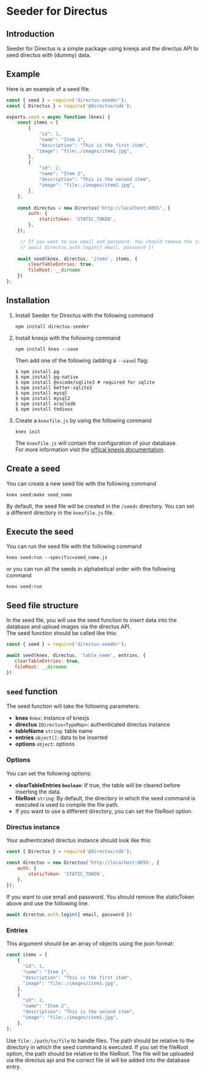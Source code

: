 # Seeder for Directus

## Introduction

Seeder for Directus is a simple package using knexjs and the directus API to seed directus with (dummy) data.

## Example

Here is an example of a seed file.

```js
const { seed } = require('directus-seeder');
const { Directus } = require('@directus/sdk');

exports.seed = async function (knex) {
    const items = [
        {
            "id": 1,
            "name": "Item 1",
            "description": "This is the first item",
           "image": "file:./images/item1.jpg",
        },
        {
            "id": 2,
            "name": "Item 2",
            "description": "This is the second item",
            "image": "file:./images/item2.jpg",
        },
    ];
    
    const directus = new Directus('http://localhost:8055', {
        auth: {
            staticToken: 'STATIC_TOKEN',
        },
    });

     // If you want to use email and password. You should remove the staticToken above and use the following line.
     // await directus.auth.login({ email, password })
   
    await seed(knex, directus, 'items', items, {
        clearTableEntries: true,
        fileRoot: __dirname
    })
};
```

## Installation

1. Install Seeder for Directus with the following command

   ```
   npm install directus-seeder
   ```

2. Install knexjs with the following command

   ```
   npm install knex --save
   ```

   Then add one of the following (adding a `--save`) flag:

   ```
   $ npm install pg
   $ npm install pg-native
   $ npm install @vscode/sqlite3 # required for sqlite
   $ npm install better-sqlite3
   $ npm install mysql
   $ npm install mysql2
   $ npm install oracledb
   $ npm install tedious
   ```

3. Create a `knexfile.js` by using the following command

   ```
   knex init
   ```

   The `knexfile.js` will contain the configuration of your database.  
   For more information visit the [offical knexjs documentation](https://knexjs.org/).

## Create a seed

You can create a new seed file with the following command

```
knex seed:make seed_name
```

By default, the seed file will be created in the `/seeds` directory.
You can set a different directory in the `knexfile.js` file.

## Execute the seed

You can run the seed file with the following command

```
knex seed:run --specific=seed_name.js
```

or you can run all the seeds in alphabetical order with the following command

```
knex seed:run
```

## Seed file structure

In the seed file, you will use the seed function to insert data into the database
and upload images via the directus API.  
The seed function should be called like this:

```js
const { seed } = require('directus-seeder');

await seed(knex, directus, 'table_name', entries, {
   clearTableEntries: true,
   fileRoot: __dirname
})
```

## `seed` function

The seed function will take the following parameters:

* **knex** `Knex`: instance of knexjs
* **directus** `IDirectus<TypeMap>`: authenticated directus instance
* **tableName** `string`: table name
* **entries** `object[]`: data to be inserted
* **options** `object`: options

### Options

You can set the following options:

* **clearTableEntries `boolean`**: If true, the table will be cleared before inserting the data.
* **fileRoot** `string`: By default, the directory in which the seed command is executed is used to compile the file path.
* If you want to use a different directory, you can set the fileRoot option.

### Directus instance

Your authenticated directus instance should look like this:

```js
const { Directus } = require('@directus/sdk');

const directus = new Directus('http://localhost:8055', {
    auth: {
        staticToken: 'STATIC_TOKEN',
    },
});
```

If you want to use email and password. You should remove the staticToken above and use the following line.

```js
await directus.auth.login({ email, password })
```

### Entries

This argument should be an array of objects using the json format:

```js
const items = [
    {
      "id": 1,
      "name": "Item 1",
      "description": "This is the first item",
      "image": "file:./images/item1.jpg",
    },
    {
      "id": 2,
      "name": "Item 2",
      "description": "This is the second item",
      "image": "file:./images/item1.jpg",
    },
];
```

Use `file:./path/to/file` to handle files. The path should be relative to the directory
in which the seed command is executed. If you set the fileRoot option, the path should be relative to the fileRoot.
The file will be uploaded via the directus api and the correct file id will be added into the database entry.
